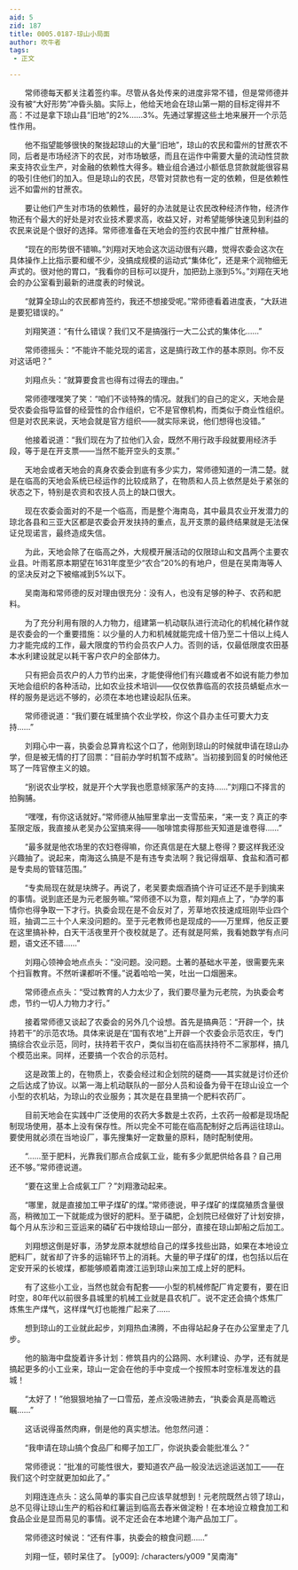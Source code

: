 ```yaml
---
aid: 5
zid: 187
title: 0005.0187-琼山小局面
author: 吹牛者
tags: 
 - 正文

---
```




　　常师德每天都关注着签约率。尽管从各处传来的进度非常不错，但是常师德并没有被“大好形势”冲昏头脑。实际上，他给天地会在琼山第一期的目标定得并不高：不过是拿下琼山县“旧地”的2%……3%。先通过掌握这些土地来展开一个示范性作用。

　　他不指望能够很快的聚拢起琼山的大量“旧地”，琼山的农民和雷州的甘蔗农不同，后者是市场经济下的农民，对市场敏感，而且在运作中需要大量的流动性贷款来支持农业生产，对金融的依赖性大得多。糖业组合通过小额低息贷款就能很容易的吸引住他们的加入。但是琼山的农民，尽管对贷款也有一定的依赖，但是依赖性远不如雷州的甘蔗农。

　　要让他们产生对市场的依赖性，最好的办法就是让农民改种经济作物，经济作物还有个最大的好处是对农业技术要求高，收益又好，对希望能够快速见到利益的农民来说是个很好的选择。常师德准备在天地会的签约农民中推广甘蔗种植。

　　“现在的形势很不错嘛。”刘翔对天地会这次运动很有兴趣，觉得农委会这次在具体操作上比指示要和缓不少，没搞成规模的运动式“集体化”，还是来个润物细无声式的。很对他的胃口，“我看你的目标可以提升，加把劲上涨到5%。”刘翔在天地会的办公室看到最新的进度表的时候说。

　　“就算全琼山的农民都肯签约，我还不想接受呢。”常师德看着进度表，“大跃进是要犯错误的。”

　　刘翔笑道：“有什么错误？我们又不是搞强行一大二公式的集体化……”

　　常师德摇头：“不能许不能兑现的诺言，这是搞行政工作的基本原则。你不反对这话吧？”

　　刘翔点头：“就算要食言也得有过得去的理由。”

　　常师德嘿嘿笑了笑：“咱们不谈特殊的情况。就我们的自己的定义，天地会是受农委会指导监督的经营性的合作组织，它不是官僚机构，而类似于商业性组织。但是对农民来说，天地会就是官方组织——就实际来说，他们想得也没错。”

　　他接着说道：“我们现在为了拉他们入会，既然不用行政手段就要用经济手段，等于是在开支票——当然不能开空头的支票。”

　　天地会或者天地会的真身农委会到底有多少实力，常师德知道的一清二楚。就是在临高的天地会系统已经运作的比较成熟了，在物质和人员上依然是处于紧张的状态之下，特别是农资和农技人员上的缺口很大。

　　现在农委会面对的不是一个临高，而是整个海南岛，其中最具农业开发潜力的琼北各县和三亚大区都是农委会开发扶持的重点，乱开支票的最终结果就是无法保证兑现诺言，最终造成失信。

　　为此，天地会除了在临高之外，大规模开展活动的仅限琼山和文昌两个主要农业县。叶雨茗原本期望在1631年度至少“农合”20%的有地户，但是在吴南海等人的坚决反对之下被缩减到5%以下。

　　吴南海和常师德的反对理由很充分：没有人，也没有足够的种子、农药和肥料。

　　为了充分利用有限的人力物力，组建第一机动联队进行流动化的机械化耕作就是农委会的一个重要措施：以少量的人力和机械就能完成十倍乃至二十倍以上纯人力才能完成的工作，最大限度的节约会员农户人力。否则的话，仅最低限度农田基本水利建设就足以耗干客户农户的全部体力。

　　只有把会员农户的人力节约出来，才能使得他们有兴趣或者不如说有能力参加天地会组织的各种活动，比如农业技术培训——仅仅依靠临高的农技员蜻蜓点水一样的服务是远远不够的，必须在本地也建设起队伍来。

　　常师德说道：“我们要在城里搞个农业学校，你这个县办主任可要大力支持……”

　　刘翔心中一喜，执委会总算肯松这个口了，他刚到琼山的时候就申请在琼山办学，但是被无情的打了回票：“目前办学时机暂不成熟”。当初接到回复的时候他还骂了一阵官僚主义的娘。

　　“别说农业学校，就是开个大学我也愿意倾家荡产的支持……”刘翔口不择言的拍胸脯。

　　“嘿嘿，有你这话就好。”常师德从抽屉里拿出一支雪茄来，“来一支？真正的李荃限定版，我直接从老吴办公室搞来得——咖啡馆卖得那些天知道是谁卷得……”

　　“最多就是他农场里的农妇卷得嘛，你还真信是在大腿上卷得？要这样我还没兴趣抽了。说起来，南海这么搞是不是有违专卖法啊？我记得烟草、食盐和酒可都是专卖局的管辖范围。”

　　“专卖局现在就是块牌子。再说了，老吴要卖烟酒搞个许可证还不是手到擒来的事情。说到底还是为元老服务嘛。”常师德不以为意，帮刘翔点上了，“办学的事情你也得争取一下才行。执委会现在是不会反对了，芳草地农技速成班刚毕业四个班，抽调二三十个人来没问题的。至于元老教师也是现成的——万里辉，他反正要在这里搞补种，白天干活夜里开个夜校就是了。还有就是阿紫，我看她数学有点问题，语文还不错……”

　　刘翔心领神会地点点头：“没问题。没问题。土著的基础水平差，很需要先来个扫盲教育。不然听课都听不懂。”说着哈哈一笑，吐出一口烟圈来。

　　常师德点点头：“受过教育的人力太少了，我们要尽量为元老院，为执委会考虑，节约一切人力物力才行。”

　　接着常师德又谈起了农委会的另外几个设想。首先是搞典范：“开辟一个，扶持若干”的示范农场。具体来说是在“国有农地”上开辟一个农委会示范农庄，专门搞综合农业示范，同时，扶持若干农户，类似当初在临高扶持符不二家那样，搞几个模范出来。同样，还要搞一个农合的示范村。

　　这是政策上的，在物质上，农委会经过和企划院的磋商——其实就是讨价还价之后达成了协议。以第一海上机动联队的一部分人员和设备为骨干在琼山设立一个小型的农机站，为琼山的农业服务；其次是在县里搞一个肥料农药厂。

　　目前天地会在实践中广泛使用的农药大多数是土农药，土农药一般都是现场配制现场使用，基本上没有保存性。所以完全不可能在临高配制好之后再运往琼山。要使用就必须在当地设厂，事先搜集好一定数量的原料，随时配制使用。

　　“……至于肥料，光靠我们那点合成氨工业，能有多少氮肥供给各县？自己用还不够。”常师德说道。

　　“要在这里上合成氨工厂？”刘翔激动起来。

　　“哪里，就是直接加工甲子煤矿的煤。”常师德说，甲子煤矿的煤腐殖质含量很高，稍微加工一下就能成为很好的肥料。至于磷肥，企划院已经做好了计划安排，每个月从东沙和三亚运来的磷矿石中拨给琼山一部分，直接在琼山卸船之后加工。

　　刘翔想这倒是好事，汤梦龙原本就想给自己的煤多找些出路，如果在本地设立肥料厂，就省却了许多的运输环节上的消耗。大量的甲子煤矿的煤，也包括以后在定安开采的长坡煤，都能够顺着南渡江运到琼山来加工成上好的肥料。

　　有了这些小工业，当然也就会有配套——小型的机械修配厂肯定要有，要在旧时空，80年代以前很多县城里的机械工业就是县农机厂。说不定还会搞个炼焦厂炼焦生产煤气，这样煤气灯也能推广起来了……

　　想到琼山的工业就此起步，刘翔热血沸腾，不由得站起身子在办公室里走了几步。

　　他的脑海中盘旋着许多计划：修筑县内的公路网、水利建设、办学，还有就是搞起更多的小工业来，琼山一定会在他的手中变成一个按照本时空标准发达的县城！

　　“太好了！”他狠狠地抽了一口雪茄，差点没吸进肺去，“执委会真是高瞻远瞩……”

　　这话说得虽然肉麻，倒是他的真实想法。他忽然问道：

　　“我申请在琼山搞个食品厂和椰子加工厂，你说执委会能批准么？”

　　常师德说：“批准的可能性很大，要知道农产品一般没法远途运送加工——在我们这个时空就更加如此了。”

　　刘翔连连点头：这么简单的事实自己应该早就想到！元老院既然占领了琼山，总不见得让琼山生产的稻谷和红薯运到临高去舂米做淀粉！在本地设立粮食加工和食品企业是显而易见的事情。说不定还会在本地建个海产品加工厂。

　　常师德这时候说：“还有件事，执委会的粮食问题……”

　　刘翔一怔，顿时呆住了。
[y009]: /characters/y009 "吴南海"


